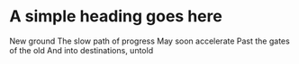 <head>
<title>Crashing Innovation</title>
</head>

<body>
<h1>A simple heading goes here</h1>

  New ground
  The slow path of progress
  May soon accelerate
  Past the gates of the old
  And into destinations, untold

